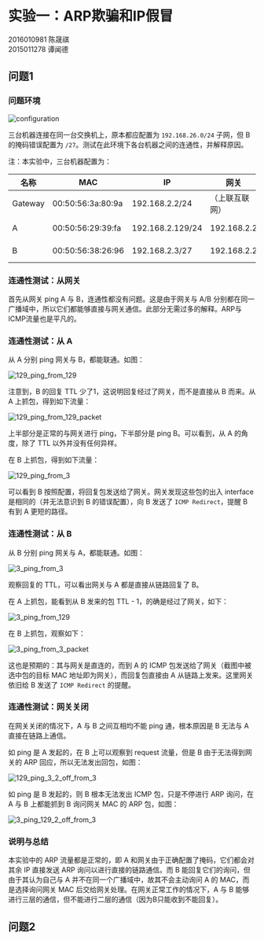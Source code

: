 # 实验一：ARP欺骗和IP假冒

2016010981 陈晟祺  
2015011278 谭闻德

## 问题1

### 问题环境

![configuration](config.png)

三台机器连接在同一台交换机上，原本都应配置为 `192.168.26.0/24` 子网，但 B 的掩码错误配置为 `/27`。测试在此环境下各台机器之间的连通性，并解释原因。

注：本实验中，三台机器配置为：

| 名称    | MAC               | IP               | 网关           | 系统       |
| ------- | ----------------- | ---------------- | -------------- | ---------- |
| Gateway | 00:50:56:3a:80:9a | 192.168.2.2/24   | （上联互联网） | Ubuntu     |
| A       | 00:50:56:29:39:fa | 192.168.2.129/24 | 192.168.2.2    | Windows 10 |
| B       | 00:50:56:38:26:96 | 192.168.2.3/27   | 192.168.2.2    | Windows XP |

### 连通性测试：从网关

首先从网关 ping A 与 B，连通性都没有问题。这是由于网关与 A/B 分别都在同一广播域中，所以它们都能够直接与网关通信。此部分无需过多的解释。ARP与ICMP流量也是平凡的。

### 连通性测试：从 A

从 A 分别 ping 网关与 B，都能联通。如图：

![129_ping_from_129](129_ping_from_129.jpg)

注意到，B 的回复 TTL 少了1，这说明回复经过了网关，而不是直接从 B 而来。从 A 上抓包，得到如下流量：

![129_ping_from_129_packet](129_ping_from_129_packet.jpg)

上半部分是正常的与网关进行 ping，下半部分是 ping B。可以看到，从 A 的角度，除了 TTL 以外并没有任何异样。

在 B 上抓包，得到如下流量：

![129_ping_from_3](129_ping_from_3.jpg)

可以看到 B 按照配置，将回复包发送给了网关。网关发现这些包的出入 interface 是相同的（并无法意识到 B 的错误配置），向 B 发送了 `ICMP Redirect`，提醒 B 有到 A 更短的路径。

### 连通性测试：从 B

从 B 分别 ping 网关与 A，都能联通。如图：

![3_ping_from_3](3_ping_from_3.jpg)

观察回复的 TTL，可以看出网关与 A 都是直接从链路回复了 B。

在 A 上抓包，能看到从 B 发来的包 TTL - 1，的确是经过了网关，如下：

![3_ping_from_129](3_ping_from_129.jpg)

在 B 上抓包，观察如下：

![3_ping_from_3_packet](3_ping_from_3_packet.jpg)

这也是预期的：其与网关是直连的，而到 A 的 ICMP 包发送给了网关（截图中被选中包的目标 MAC 地址即为网关），而回复包直接由 A 从链路上发来。这里网关依旧给 B 发送了 `ICMP Redirect` 的提醒。

### 连通性测试：网关关闭

在网关关闭的情况下，A 与 B 之间互相均不能 ping 通，根本原因是 B 无法与 A 直接在链路上通信。

如 ping 是 A 发起的，在 B 上可以观察到 request 流量，但是 B 由于无法得到网关的 ARP 回应，所以无法发出回包，如图：

![129_ping_3_2_off_from_3](129_ping_3_2_off_from_3.jpg)

如 ping 是 B 发起的，则 B 根本无法发出 ICMP 包，只是不停进行 ARP 询问，在 A 与 B 上都能抓到 B 询问网关 MAC 的 ARP 包，如图：

![3_ping_129_2_off_from_3](3_ping_129_2_off_from_3.jpg)

### 说明与总结

本实验中的 ARP 流量都是正常的，即 A 和网关由于正确配置了掩码，它们都会对其余 IP 直接发送 ARP 询问以进行直接的链路通信。而 B 能回复它们的询问，但由于其认为自己与 A 并不在同一个广播域中，故其不会主动询问 A 的 MAC，而是选择询问网关 MAC 后交给网关处理。在网关正常工作的情况下，A 与 B 能够进行三层的通信，但不能进行二层的通信（因为B只能收到不能回复）。

## 问题2